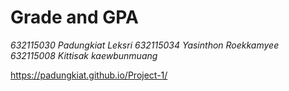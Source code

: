 # Grade and GPA #

_632115030 Padungkiat Leksri_
_632115034 Yasinthon Roekkamyee_
_632115008 Kittisak kaewbunmuang_

https://padungkiat.github.io/Project-1/